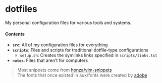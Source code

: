 dotfiles
========

My personal configuration files for various tools and systems.

#### Contents

*   **`src`**: All of my configuration files for everything
*   **`scripts`**: Files and scripts for traditional dotfile-type configurations
    *   `setup.sh`: Creates the symlinks links specified in `scripts/links.txt`
*   **`notes`**: Files that aren't for computers

> Most snippets come from [honza/vim-snippets](https://www.github.com/honza/vim-snippets)  
> The fonts that once existed in aux/fonts were created by [adobe](https://github.com/adobe-fonts/source-code-pro)

